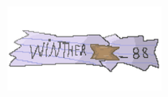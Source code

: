 <img src="https://github.com/Winther88/Winther88/blob/main/github%20readme%20banner.png" alt="Winther" width="310" height="170"/> </a> </p>

